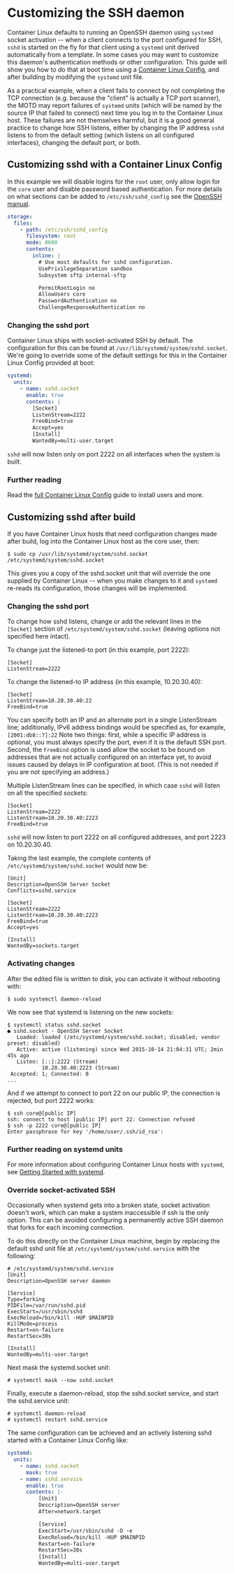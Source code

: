 # Customizing the SSH daemon

Container Linux defaults to running an OpenSSH daemon using `systemd` socket activation -- when a client connects to the port configured for SSH, `sshd` is started on the fly for that client using a `systemd` unit derived automatically from a template. In some cases you may want to customize this daemon's authentication methods or other configuration. This guide will show you how to do that at boot time using a [Container Linux Config][cl-configs], and after building by modifying the `systemd` unit file.

As a practical example, when a client fails to connect by not completing the TCP connection (e.g. because the "client" is actually a TCP port scanner), the MOTD may report failures of `systemd` units (which will be named by the source IP that failed to connect) next time you log in to the Container Linux host. These failures are not themselves harmful, but it is a good general practice to change how SSH listens, either by changing the IP address `sshd` listens to from the default setting (which listens on all configured interfaces), changing the default port, or both.

[cl-configs]: provisioning.md

## Customizing sshd with a Container Linux Config

In this example we will disable logins for the `root` user, only allow login for the `core` user and disable password based authentication. For more details on what sections can be added to `/etc/ssh/sshd_config` see the [OpenSSH manual][openssh-manual].

[openssh-manual]: http://www.openssh.com/cgi-bin/man.cgi?query=sshd_config

```yaml container-linux-config
storage:
  files:
    - path: /etc/ssh/sshd_config
      filesystem: root
      mode: 0600
      contents:
        inline: |
          # Use most defaults for sshd configuration.
          UsePrivilegeSeparation sandbox
          Subsystem sftp internal-sftp

          PermitRootLogin no
          AllowUsers core
          PasswordAuthentication no
          ChallengeResponseAuthentication no
```

### Changing the sshd port

Container Linux ships with socket-activated SSH by default. The configuration for this can be found at `/usr/lib/systemd/system/sshd.socket`. We're going to override some of the default settings for this in the Container Linux Config provided at boot:

```yaml container-linux-config
systemd:
  units:
    - name: sshd.socket
      enable: true
      contents: |
        [Socket]
        ListenStream=2222
        FreeBind=true
        Accept=yes
        [Install]
        WantedBy=multi-user.target
```

`sshd` will now listen only on port 2222 on all interfaces when the system is built.

### Further reading

Read the [full Container Linux Config][cl-configs] guide to install users and more.

## Customizing sshd after build

If you have Container Linux hosts that need configuration changes made after build, log into the Container Linux host as the core user, then:

```
$ sudo cp /usr/lib/systemd/system/sshd.socket /etc/systemd/system/sshd.socket
```

This gives you a copy of the sshd.socket unit that will override the one supplied by Container Linux -- when you make changes to it and `systemd` re-reads its configuration, those changes will be implemented.

### Changing the sshd port

To change how sshd listens, change or add the relevant lines in the `[Socket]` section of `/etc/systemd/system/sshd.socket` (leaving options not specified here intact).

To change just the listened-to port (in this example, port 2222):

```
[Socket]
ListenStream=2222
```

To change the listened-to IP address (in this example, 10.20.30.40):

```
[Socket]
ListenStream=10.20.30.40:22
FreeBind=true
```

You can specify both an IP and an alternate port in a single ListenStream line; additionally, IPv6 address bindings would be specified as, for example, `[2001:db8::7]:22`  Note two things: first, while a specific IP address is optional, you must always specify the port, even if it is the default SSH port. Second, the `FreeBind` option is used allow the socket to be bound on addresses that are not actually configured on an interface yet, to avoid issues caused by delays in IP configuration at boot. (This is not needed if you are not specifying an address.)

Multiple ListenStream lines can be specified, in which case `sshd` will listen on all the specified sockets:

```
[Socket]
ListenStream=2222
ListenStream=10.20.30.40:2223
FreeBind=true
```

`sshd` will now listen to port 2222 on all configured addresses, and port 2223 on 10.20.30.40.

Taking the last example, the complete contents of `/etc/systemd/system/sshd.socket` would now be:

```
[Unit]
Description=OpenSSH Server Socket
Conflicts=sshd.service

[Socket]
ListenStream=2222
ListenStream=10.20.30.40:2223
FreeBind=true
Accept=yes

[Install]
WantedBy=sockets.target
```

### Activating changes

After the edited file is written to disk, you can activate it without rebooting with:

```
$ sudo systemctl daemon-reload
```

We now see that systemd is listening on the new sockets:

```
$ systemctl status sshd.socket
● sshd.socket - OpenSSH Server Socket
   Loaded: loaded (/etc/systemd/system/sshd.socket; disabled; vendor preset: disabled)
   Active: active (listening) since Wed 2015-10-14 21:04:31 UTC; 2min 45s ago
   Listen: [::]:2222 (Stream)
           10.20.30.40:2223 (Stream)
 Accepted: 1; Connected: 0
...
```

And if we attempt to connect to port 22 on our public IP, the connection is rejected, but port 2222 works:

```
$ ssh core@[public IP]
ssh: connect to host [public IP] port 22: Connection refused
$ ssh -p 2222 core@[public IP]
Enter passphrase for key '/home/user/.ssh/id_rsa':
```

### Further reading on systemd units

For more information about configuring Container Linux hosts with `systemd`, see [Getting Started with systemd](getting-started-with-systemd.md).

### Override socket-activated SSH

Occasionally when systemd gets into a broken state, socket activation doesn't work, which can make a system inaccessible if ssh is the only option. This can be avoided configuring a permanently active SSH daemon that forks for each incoming connection.

To do this directly on the Container Linux machine, begin by replacing the default sshd unit file at `/etc/systemd/system/sshd.service` with the following:

```
# /etc/systemd/system/sshd.service
[Unit]
Description=OpenSSH server daemon

[Service]
Type=forking
PIDFile=/var/run/sshd.pid
ExecStart=/usr/sbin/sshd
ExecReload=/bin/kill -HUP $MAINPID
KillMode=process
Restart=on-failure
RestartSec=30s

[Install]
WantedBy=multi-user.target
```

Next mask the systemd.socket unit:

```
# systemctl mask --now sshd.socket
```
Finally, execute a daemon-reload, stop the sshd.socket service, and start the sshd.service unit:

```
# systemctl daemon-reload
# systemctl restart sshd.service
```

The same configuration can be achieved and an actively listening sshd started with a Container Linux Config like:

```yaml container-linux-config
systemd:
  units:
    - name: sshd.socket
      mask: true
    - name: sshd.service
      enable: true
      contents: |-
          [Unit]
          Description=OpenSSH server
          After=network.target

          [Service]
          ExecStart=/usr/sbin/sshd -D -e
          ExecReload=/bin/kill -HUP $MAINPID
          Restart=on-failure
          RestartSec=30s
          [Install]
          WantedBy=multi-user.target
```
